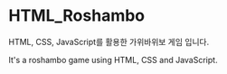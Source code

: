 # HTML_Roshambo
HTML, CSS, JavaScript를 활용한 가위바위보 게임 입니다.

It's a roshambo game using HTML, CSS and JavaScript.
